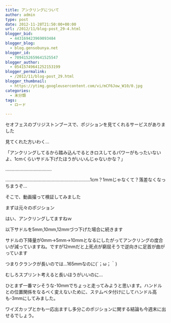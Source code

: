 ```yaml
---
title: アンクリングについて
author: admin
type: post
date: 2012-11-28T21:50:00+00:00
url: /2012/11/blog-post_29-4.html
blogger_bid:
  - 443169423969093484
blogger_blog:
  - blog.gensobunya.net
blogger_id:
  - 7094152659641525547
blogger_author:
  - 05415749641252153199
blogger_permalink:
  - /2012/11/blog-post_29.html
blogger_thumbnail:
  - https://ytimg.googleusercontent.com/vi/mCF6Jow_W10/0.jpg
categories:
  - 未分類
tags:
  - ロード

---
```

セオフェスのブリジストンブースで、ポジションを見てくれるサービスがありました
  
見てくれた方いわく…

「アンクリングしてるから踏み込んでるときロスしてるパワーがもったいないよ、1cmくらいサドル下げたほうがいいんじゃないかな？」

………………………………

…………………………………………………………1cm？1mmじゃなくて？落差なくなっちまうぞ…

そこで、動画撮って検証してみました
  
まずは元々のポジション

<div class="separator" style="clear: both; text-align: center;">
</div>

はい、アンクリングしてますねｗ
  
以下サドルを5mm,10mm,12mmづつ下げた場合に続きます



<div class="separator" style="clear: both; text-align: center;">
</div>

<div class="separator" style="clear: both; text-align: center;">
</div>

<div class="separator" style="clear: both; text-align: center;">
</div>

<div class="separator" style="clear: both; text-align: center;">
</div>

<div class="separator" style="clear: both; text-align: center;">
</div>

サドルの下降量が0mm→5mm→10mmとなるにしたがってアンクリングの度合いが減っていますね。ですが12mmだと上死点が窮屈そうで逆向きに足首が曲がっています

つまりクランクが長いのでは…165mmなのに(´；ω；｀)
  
むしろスプリント考えると長いほうがいいのに…

ひとまず一番マシそうな-10mmでちょっと走ってみようと思います。ハンドルとの位置関係をなるべく変えないために、ステムベタ付けにしてハンドル高も-3mmにしてみました。
  
ワイズカップとかも一応出ますし多分このポジションに関する結論も今週末に出せるでしょう。

<!-- WP QUADS Content Ad Plugin v. 1.6.0 -->

<div class="quads-location quads-ad1" id="quads-ad1" style="float:none;margin:0px;">
  <!-- gensou-cycle_banner2_AdSense3_1x1_as -->
  
  <ins class="adsbygoogle"
     style="display:block"
     data-ad-client="ca-pub-0056151430743709"
     data-ad-slot="4152578227"
     data-ad-format="auto"></ins>
</div>